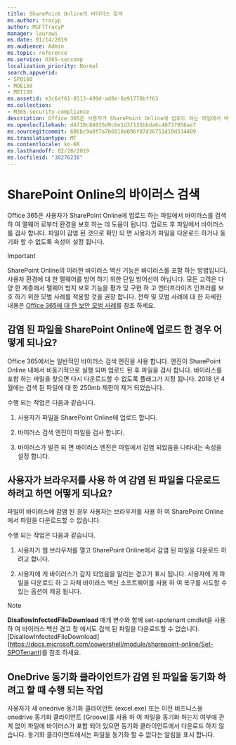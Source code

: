 ```yaml
---
title: SharePoint Online의 바이러스 검색
ms.author: tracyp
author: MSFTTracyP
manager: laurawi
ms.date: 01/14/2019
ms.audience: Admin
ms.topic: reference
ms.service: O365-seccomp
localization_priority: Normal
search.appverid:
- SPO160
- MOE150
- MET150
ms.assetid: e3c6df61-8513-499d-ad8e-8a91770bff63
ms.collection:
- M365-security-compliance
description: Office 365은 사용자가 SharePoint Online에 업로드 하는 파일에서 바이러스를 검색 하 여 맬웨어 로부터 환경을 보호 하는 데 도움이 됩니다. 업로드 후 파일에서 바이러스를 검사 합니다. 파일이 감염 된 것으로 확인 되 면 사용자가 파일을 다운로드 하거나 동기화 할 수 없도록 속성이 설정 됩니다.
ms.openlocfilehash: d4f18c84935d9c6e1d3f135bbda6c40737956ae7
ms.sourcegitcommit: 686bc9a8f7a7b6810a096f07d36751d10d334409
ms.translationtype: MT
ms.contentlocale: ko-KR
ms.lasthandoff: 02/26/2019
ms.locfileid: "30276238"
---
```

# <a name="virus-detection-in-sharepoint-online"></a>SharePoint Online의 바이러스 검색

Office 365은 사용자가 SharePoint Online에 업로드 하는 파일에서 바이러스를 검색 하 여 맬웨어 로부터 환경을 보호 하는 데 도움이 됩니다. 업로드 후 파일에서 바이러스를 검사 합니다. 파일이 감염 된 것으로 확인 되 면 사용자가 파일을 다운로드 하거나 동기화 할 수 없도록 속성이 설정 됩니다.
  
> [!IMPORTANT]
> SharePoint Online의 이러한 바이러스 백신 기능은 바이러스를 포함 하는 방법입니다. 사용자 환경에 대 한 맬웨어를 방어 하기 위한 단일 방어선이 아닙니다. 모든 고객은 다양 한 계층에서 맬웨어 방지 보호 기능을 평가 및 구현 하 고 엔터프라이즈 인프라를 보호 하기 위한 모범 사례를 적용할 것을 권장 합니다. 전략 및 모범 사례에 대 한 자세한 내용은 [Office 365에 대 한 보안 모범 사례](security-best-practices.md)를 참조 하세요. 
  
## <a name="what-happens-when-an-infected-file-is-uploaded-to-sharepoint-online"></a>감염 된 파일을 SharePoint Online에 업로드 한 경우 어떻게 되나요?

Office 365에서는 일반적인 바이러스 검색 엔진을 사용 합니다. 엔진이 SharePoint Online 내에서 비동기적으로 실행 되며 업로드 된 후 파일을 검사 합니다. 바이러스를 포함 하는 파일을 찾으면 다시 다운로드할 수 없도록 플래그가 지정 됩니다. 2018 년 4 월에는 검색 된 파일에 대 한 250mb 제한이 제거 되었습니다.
  
수행 되는 작업은 다음과 같습니다.
  
1. 사용자가 파일을 SharePoint Online에 업로드 합니다.
    
2. 바이러스 검색 엔진이 파일을 검사 합니다.
    
3. 바이러스가 발견 되 면 바이러스 엔진은 파일에서 감염 되었음을 나타내는 속성을 설정 합니다.
    
## <a name="what-happens-when-a-user-tries-to-download-an-infected-file-by-using-the-browser"></a>사용자가 브라우저를 사용 하 여 감염 된 파일을 다운로드 하려고 하면 어떻게 되나요?

파일이 바이러스에 감염 된 경우 사용자는 브라우저를 사용 하 여 SharePoint Online에서 파일을 다운로드할 수 없습니다.
  
수행 되는 작업은 다음과 같습니다.
  
1. 사용자가 웹 브라우저를 열고 SharePoint Online에서 감염 된 파일을 다운로드 하려고 합니다.
    
2. 사용자에 게 바이러스가 감지 되었음을 알리는 경고가 표시 됩니다. 사용자에 게 파일을 다운로드 하 고 자체 바이러스 백신 소프트웨어를 사용 하 여 복구를 시도할 수 있는 옵션이 제공 됩니다.

> [!NOTE]
> **DisallowInfectedFileDownload** 매개 변수와 함께 set-spotenant cmdlet을 사용 하 여 바이러스 백신 경고 창 에서도 검색 된 파일을 다운로드할 수 없습니다. [DisallowInfectedFileDownload] (https://docs.microsoft.com/powershell/module/sharepoint-online/Set-SPOTenant)를 참조 하세요.
    
## <a name="what-happens-when-the-onedrive-sync-client-tries-to-sync-an-infected-file"></a>OneDrive 동기화 클라이언트가 감염 된 파일을 동기화 하려고 할 때 수행 되는 작업

사용자가 새 onedrive 동기화 클라이언트 (excel.exe) 또는 이전 비즈니스용 onedrive 동기화 클라이언트 (Groove)를 사용 하 여 파일을 동기화 하는지 여부에 관계 없이 파일에 바이러스가 포함 되어 있으면 동기화 클라이언트에서 다운로드 하지 않습니다. 동기화 클라이언트에서는 파일을 동기화 할 수 없다는 알림을 표시 합니다.
  

